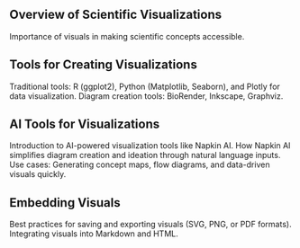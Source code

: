 ## Overview of Scientific Visualizations

Importance of visuals in making scientific concepts accessible.

## Tools for Creating Visualizations
Traditional tools: R (ggplot2), Python (Matplotlib, Seaborn), and Plotly for data visualization.
Diagram creation tools: BioRender, Inkscape, Graphviz.

## AI Tools for Visualizations

Introduction to AI-powered visualization tools like Napkin AI.
How Napkin AI simplifies diagram creation and ideation through natural language inputs.
Use cases: Generating concept maps, flow diagrams, and data-driven visuals quickly.

## Embedding Visuals

Best practices for saving and exporting visuals (SVG, PNG, or PDF formats).
Integrating visuals into Markdown and HTML.

